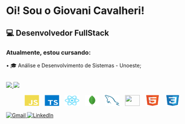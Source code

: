 # Oi! Sou o Giovani Cavalheri!
## 💻 Desenvolvedor FullStack
### Atualmente, estou cursando:
• 🎓  Análise e Desenvolvimento de Sistemas - Unoeste; <br>

<br>

<div>
  <a href="https://github.com/GiovaniCavalheri">
    <img height="180em" src="https://github-readme-stats.vercel.app/api?username=GiovaniCavalheri&show_icons=true&theme=dracula&include_all_commits=true&count_private=true"/>
    <img height="180em" src="https://github-readme-stats.vercel.app/api/top-langs/?username=GiovaniCavalheri&layout=compact&langs_count=16&theme=dracula"/>
  </a>
</div>

<br>

<div style="display: flex; justify-content: flex-start; gap: 15px; margin-left: 10%;">
  <img src="https://raw.githubusercontent.com/devicons/devicon/master/icons/javascript/javascript-plain.svg" alt="JS" height="30" width="40">
  <img src="https://raw.githubusercontent.com/devicons/devicon/master/icons/typescript/typescript-plain.svg" alt="TS" height="30" width="40">
  <img src="https://raw.githubusercontent.com/devicons/devicon/master/icons/react/react-original.svg" alt="React" height="30" width="40">
  <img src="https://raw.githubusercontent.com/devicons/devicon/master/icons/mongodb/mongodb-original.svg" alt="MongoDB" height="30" width="40">
  <img src="https://raw.githubusercontent.com/devicons/devicon/master/icons/mysql/mysql-original.svg" alt="MySQL" height="30" width="40">
  <img src="https://cdn.jsdelivr.net/gh/devicons/devicon/icons/c/c-original.svg" height="30" width="40"/>
  <img src="https://raw.githubusercontent.com/devicons/devicon/master/icons/html5/html5-original.svg" alt="HTML" height="30" width="40">
  <img src="https://raw.githubusercontent.com/devicons/devicon/master/icons/css3/css3-original.svg" alt="CSS" height="30" width="40">
</div>

<br>

<div align="left">
  <a href="mailto:developer.cavalheri@gmail.com">
    <img src="https://img.shields.io/badge/Gmail-D14836?style=for-the-badge&logo=gmail&logoColor=white" alt="Gmail">
  </a>
  <a href="https://www.linkedin.com/in/giovani-cavalheri-798096316/" target="_blank">
    <img src="https://img.shields.io/badge/LinkedIn-0077B5?style=for-the-badge&logo=linkedin&logoColor=white" alt="LinkedIn">
  </a>
</div>
